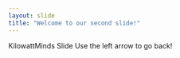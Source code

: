 ```yaml
---
layout: slide
title: "Welcome to our second slide!"
---
```

KilowattMinds Slide
Use the left arrow to go back!
